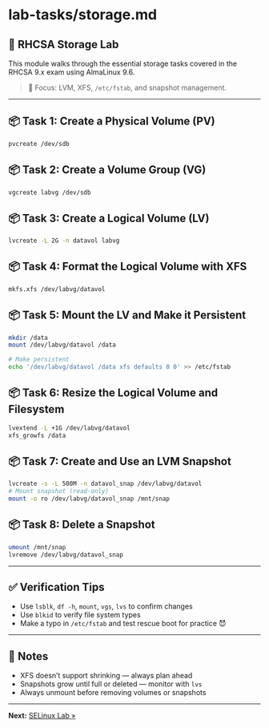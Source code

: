 # lab-tasks/storage.md

## 🧱 RHCSA Storage Lab

This module walks through the essential storage tasks covered in the RHCSA 9.x exam using AlmaLinux 9.6.

> 🎯 Focus: LVM, XFS, `/etc/fstab`, and snapshot management.

---

## 📦 Task 1: Create a Physical Volume (PV)

```bash
pvcreate /dev/sdb
```

## 📦 Task 2: Create a Volume Group (VG)

```bash
vgcreate labvg /dev/sdb
```

## 📦 Task 3: Create a Logical Volume (LV)

```bash
lvcreate -L 2G -n datavol labvg
```

## 📦 Task 4: Format the Logical Volume with XFS

```bash
mkfs.xfs /dev/labvg/datavol
```

## 📦 Task 5: Mount the LV and Make it Persistent

```bash
mkdir /data
mount /dev/labvg/datavol /data

# Make persistent
echo '/dev/labvg/datavol /data xfs defaults 0 0' >> /etc/fstab
```

## 📦 Task 6: Resize the Logical Volume and Filesystem

```bash
lvextend -L +1G /dev/labvg/datavol
xfs_growfs /data
```

## 📦 Task 7: Create and Use an LVM Snapshot 

```bash
lvcreate -s -L 500M -n datavol_snap /dev/labvg/datavol
# Mount snapshot (read-only)
mount -o ro /dev/labvg/datavol_snap /mnt/snap
```

## 📦 Task 8: Delete a Snapshot

```bash
umount /mnt/snap
lvremove /dev/labvg/datavol_snap
```

---

## ✅ Verification Tips

* Use `lsblk`, `df -h`, `mount`, `vgs`, `lvs` to confirm changes
* Use `blkid` to verify file system types
* Make a typo in `/etc/fstab` and test rescue boot for practice 😈

---

## 📌 Notes

* XFS doesn’t support shrinking — always plan ahead
* Snapshots grow until full or deleted — monitor with `lvs`
* Always unmount before removing volumes or snapshots

---

**Next:** [SELinux Lab »](lab-tasks/selinux.md)
